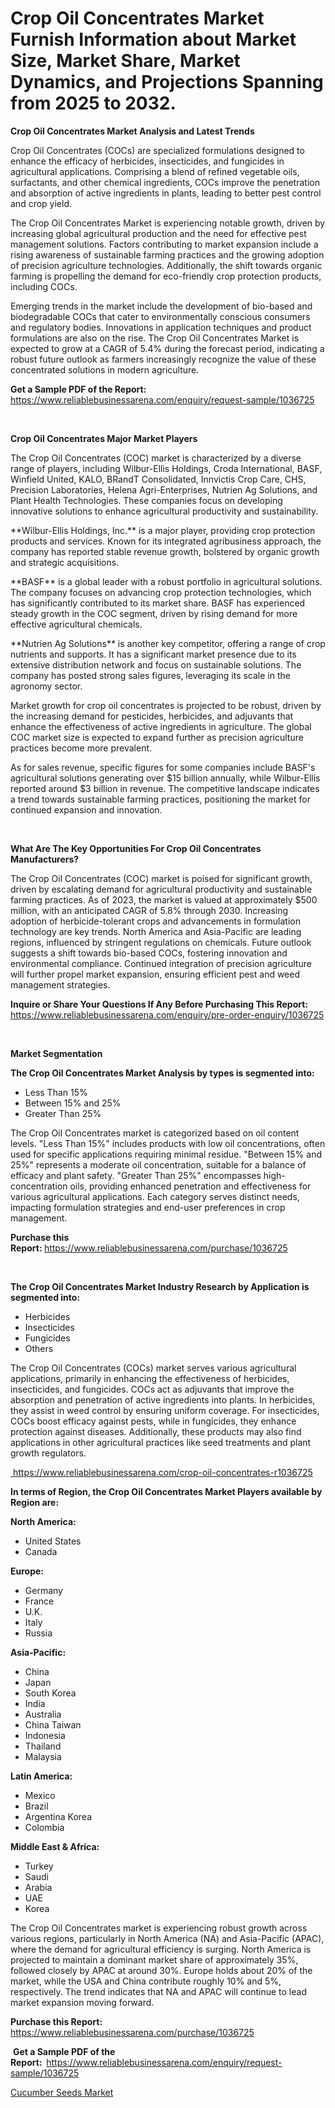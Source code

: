 <p><h1>Crop Oil Concentrates Market Furnish Information about Market Size, Market Share, Market Dynamics, and Projections Spanning from 2025 to 2032.</h1></p><p><strong>Crop Oil Concentrates Market Analysis and Latest Trends</strong></p>
<p><p>Crop Oil Concentrates (COCs) are specialized formulations designed to enhance the efficacy of herbicides, insecticides, and fungicides in agricultural applications. Comprising a blend of refined vegetable oils, surfactants, and other chemical ingredients, COCs improve the penetration and absorption of active ingredients in plants, leading to better pest control and crop yield.</p><p>The Crop Oil Concentrates Market is experiencing notable growth, driven by increasing global agricultural production and the need for effective pest management solutions. Factors contributing to market expansion include a rising awareness of sustainable farming practices and the growing adoption of precision agriculture technologies. Additionally, the shift towards organic farming is propelling the demand for eco-friendly crop protection products, including COCs.</p><p>Emerging trends in the market include the development of bio-based and biodegradable COCs that cater to environmentally conscious consumers and regulatory bodies. Innovations in application techniques and product formulations are also on the rise. The Crop Oil Concentrates Market is expected to grow at a CAGR of 5.4% during the forecast period, indicating a robust future outlook as farmers increasingly recognize the value of these concentrated solutions in modern agriculture.</p></p>
<p><strong>Get a Sample PDF of the Report:&nbsp;</strong> <a href="https://www.reliablebusinessarena.com/enquiry/request-sample/1036725?utm_campaign=3181&utm_medium=2&utm_source=Github&utm_content=ia&utm_term=30032025&utm_id=crop-oil-concentrates">https://www.reliablebusinessarena.com/enquiry/request-sample/1036725</a></p>
<p>&nbsp;</p>
<p><strong>Crop Oil Concentrates Major Market Players</strong></p>
<p><p>The Crop Oil Concentrates (COC) market is characterized by a diverse range of players, including Wilbur-Ellis Holdings, Croda International, BASF, Winfield United, KALO, BRandT Consolidated, Innvictis Crop Care, CHS, Precision Laboratories, Helena Agri-Enterprises, Nutrien Ag Solutions, and Plant Health Technologies. These companies focus on developing innovative solutions to enhance agricultural productivity and sustainability.</p><p>**Wilbur-Ellis Holdings, Inc.** is a major player, providing crop protection products and services. Known for its integrated agribusiness approach, the company has reported stable revenue growth, bolstered by organic growth and strategic acquisitions. </p><p>**BASF** is a global leader with a robust portfolio in agricultural solutions. The company focuses on advancing crop protection technologies, which has significantly contributed to its market share. BASF has experienced steady growth in the COC segment, driven by rising demand for more effective agricultural chemicals. </p><p>**Nutrien Ag Solutions** is another key competitor, offering a range of crop nutrients and supports. It has a significant market presence due to its extensive distribution network and focus on sustainable solutions. The company has posted strong sales figures, leveraging its scale in the agronomy sector.</p><p>Market growth for crop oil concentrates is projected to be robust, driven by the increasing demand for pesticides, herbicides, and adjuvants that enhance the effectiveness of active ingredients in agriculture. The global COC market size is expected to expand further as precision agriculture practices become more prevalent.</p><p>As for sales revenue, specific figures for some companies include BASF's agricultural solutions generating over $15 billion annually, while Wilbur-Ellis reported around $3 billion in revenue. The competitive landscape indicates a trend towards sustainable farming practices, positioning the market for continued expansion and innovation.</p></p>
<p>&nbsp;</p>
<p><strong>What Are The Key Opportunities For Crop Oil Concentrates Manufacturers?</strong></p>
<p><p>The Crop Oil Concentrates (COC) market is poised for significant growth, driven by escalating demand for agricultural productivity and sustainable farming practices. As of 2023, the market is valued at approximately $500 million, with an anticipated CAGR of 5.8% through 2030. Increasing adoption of herbicide-tolerant crops and advancements in formulation technology are key trends. North America and Asia-Pacific are leading regions, influenced by stringent regulations on chemicals. Future outlook suggests a shift towards bio-based COCs, fostering innovation and environmental compliance. Continued integration of precision agriculture will further propel market expansion, ensuring efficient pest and weed management strategies.</p></p>
<p><strong>Inquire or Share Your Questions If Any Before Purchasing This Report:</strong> <a href="https://www.reliablebusinessarena.com/enquiry/pre-order-enquiry/1036725?utm_campaign=3181&utm_medium=2&utm_source=Github&utm_content=ia&utm_term=30032025&utm_id=crop-oil-concentrates">https://www.reliablebusinessarena.com/enquiry/pre-order-enquiry/1036725</a></p>
<p>&nbsp;</p>
<p><strong>Market Segmentation</strong></p>
<p><strong>The Crop Oil Concentrates Market Analysis by types is segmented into:</strong></p>
<p><ul><li>Less Than 15%</li><li>Between 15% and 25%</li><li>Greater Than 25%</li></ul></p>
<p><p>The Crop Oil Concentrates market is categorized based on oil content levels. "Less Than 15%" includes products with low oil concentrations, often used for specific applications requiring minimal residue. "Between 15% and 25%" represents a moderate oil concentration, suitable for a balance of efficacy and plant safety. "Greater Than 25%" encompasses high-concentration oils, providing enhanced penetration and effectiveness for various agricultural applications. Each category serves distinct needs, impacting formulation strategies and end-user preferences in crop management.</p></p>
<p><strong>Purchase this Report:&nbsp;</strong><a href="https://www.reliablebusinessarena.com/purchase/1036725?utm_campaign=3181&utm_medium=2&utm_source=Github&utm_content=ia&utm_term=30032025&utm_id=crop-oil-concentrates">https://www.reliablebusinessarena.com/purchase/1036725</a></p>
<p>&nbsp;</p>
<p><strong>The Crop Oil Concentrates Market Industry Research by Application is segmented into:</strong></p>
<p><ul><li>Herbicides</li><li>Insecticides</li><li>Fungicides</li><li>Others</li></ul></p>
<p><p>The Crop Oil Concentrates (COCs) market serves various agricultural applications, primarily in enhancing the effectiveness of herbicides, insecticides, and fungicides. COCs act as adjuvants that improve the absorption and penetration of active ingredients into plants. In herbicides, they assist in weed control by ensuring uniform coverage. For insecticides, COCs boost efficacy against pests, while in fungicides, they enhance protection against diseases. Additionally, these products may also find applications in other agricultural practices like seed treatments and plant growth regulators.</p></p>
<p><a href="https://www.reliablebusinessarena.com/crop-oil-concentrates-r1036725?utm_campaign=3181&utm_medium=2&utm_source=Github&utm_content=ia&utm_term=30032025&utm_id=crop-oil-concentrates">&nbsp;https://www.reliablebusinessarena.com/crop-oil-concentrates-r1036725</a></p>
<p><strong>In terms of Region, the Crop Oil Concentrates Market Players available by Region are:</strong></p>
<p>
    <p> <strong> North America: </strong>
        <ul>
            <li>United States</li>
            <li>Canada</li>
        </ul>
        </p> 
    <p> <strong> Europe: </strong>
        <ul>
            <li>Germany</li>
            <li>France</li>
            <li>U.K.</li>
            <li>Italy</li>
            <li>Russia</li>
        </ul>
        </p> 
    <p> <strong> Asia-Pacific: </strong>
        <ul>
            <li>China</li>
            <li>Japan</li>
            <li>South Korea</li>
            <li>India</li>
            <li>Australia</li>
            <li>China Taiwan</li>
            <li>Indonesia</li>
            <li>Thailand</li>
            <li>Malaysia</li>
        </ul>
        </p> 
    <p> <strong> Latin America: </strong>
        <ul>
            <li>Mexico</li>
            <li>Brazil</li>
            <li>Argentina Korea</li>
            <li>Colombia</li>
        </ul>
        </p> 
    <p> <strong> Middle East & Africa: </strong>
        <ul>
            <li>Turkey</li>
            <li>Saudi</li>
            <li>Arabia</li>
            <li>UAE</li>
            <li>Korea</li>
        </ul>
    </p>
    </p>
<p><p>The Crop Oil Concentrates market is experiencing robust growth across various regions, particularly in North America (NA) and Asia-Pacific (APAC), where the demand for agricultural efficiency is surging. North America is projected to maintain a dominant market share of approximately 35%, followed closely by APAC at around 30%. Europe holds about 20% of the market, while the USA and China contribute roughly 10% and 5%, respectively. The trend indicates that NA and APAC will continue to lead market expansion moving forward.</p></p>
<p><strong>Purchase this Report: </strong><a href="https://www.reliablebusinessarena.com/purchase/1036725?utm_campaign=3181&utm_medium=2&utm_source=Github&utm_content=ia&utm_term=30032025&utm_id=crop-oil-concentrates">https://www.reliablebusinessarena.com/purchase/1036725</a></p>
<p>&nbsp;<strong>Get a Sample PDF of the Report:&nbsp;&nbsp;</strong><a href="https://www.reliablebusinessarena.com/enquiry/request-sample/1036725?utm_campaign=3181&utm_medium=2&utm_source=Github&utm_content=ia&utm_term=30032025&utm_id=crop-oil-concentrates">https://www.reliablebusinessarena.com/enquiry/request-sample/1036725</a></p>
<p><strong></strong></p>
<p><p><a href="https://github.com/jolinolooman/Market-Research-Report-List-1/blob/main/cucumber-seeds-market.md?utm_campaign=3181&utm_medium=2&utm_source=Github&utm_content=ia&utm_term=30032025&utm_id=crop-oil-concentrates">Cucumber Seeds Market</a></p></p>